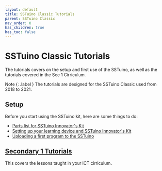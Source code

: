 ```yaml
---
layout: default
title: SSTuino Classic Tutorials
parent: SSTuino Classic
nav_order: 0
has_children: true
has_toc: false
---
```


# SSTuino Classic Tutorials

The tutorials covers on the setup and first use of the SSTuino, as well as the tutorials covered in the Sec 1 Cirriculum.

Note {: .label } The tutorials are designed for the SSTuino Classic used from 2018 to 2021.

## Setup

Before you start using the SSTuino kit, here are some things to do:

* [Parts list for SSTuino Innovator's Kit](partsList.md)
* [Setting up your learning device and SSTuino Innovator's Kit](setup/index.md)
* [Uploading a first program to the SSTuino](helloWorld.md)

## [Secondary 1 Tutorials](Sec1/index.md)

This covers the lessons taught in your ICT cirriculum.